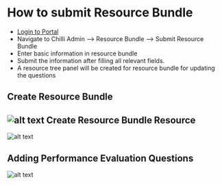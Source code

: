 How to submit Resource Bundle
==========
 - [Login to Portal](../../office/forgot-password.html "Login")
 - Navigate to Chilli Admin --> Resource Bundle --> Submit Resource Bundle
 - Enter  basic information in resource bundle     
 - Submit the information after filling all relevant fields. 
 - A resource tree panel will be created for resource bundle for updating the questions 

Create Resource Bundle
----
![alt text](../../images/chilliadmin/create-resource-bundle.png "Advance Requisition")
Create Resource Bundle Resource
----
![alt text](../../images/chilliadmin/create-resource.png "Advance Requisition")

Adding Performance Evaluation Questions
----
![alt text](../../images/chilliadmin/perf-question.png "Advance Requisition")